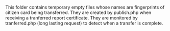 This folder contains temporary empty files whose names are fingerprints of citizen card being transferred.
They are created by publish.php when receiving a tranferred report certificate.
They are monitored by tranferred.php (long lasting request) to detect when a transfer is complete.

